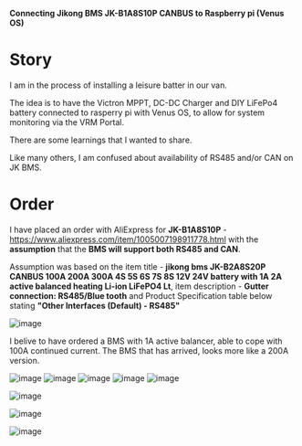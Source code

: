 **Connecting Jikong BMS JK-B1A8S10P CANBUS to Raspberry pi (Venus OS)**

# Story
I am in the process of installing a leisure batter in our van. 

The idea is to have the Victron MPPT, DC-DC Charger and DIY LiFePo4 battery connected to rasperry pi with Venus OS, to allow for system monitoring via the VRM Portal.

There are some learnings that I wanted to share.

Like many others, I am confused about availability of RS485 and/or CAN on JK BMS. 
# Order
I have placed an order with AliExpress for **JK-B1A8S10P** - https://www.aliexpress.com/item/1005007198911778.html with the **assumption** that the **BMS will support both RS485 and CAN**.

Assumption was based on the item title - **jikong bms JK-B2A8S20P CANBUS 100A 200A 300A 4S 5S 6S 7S 8S 12V 24V battery with 1A 2A active balanced heating Li-ion LiFePO4 Lt**,
item description - **Gutter connection: RS485/Blue tooth** and Product Specification table below stating **"Other Interfaces (Default) - RS485"**

![image](https://github.com/user-attachments/assets/f2f9259b-223b-409a-9618-dacba3d65480)

I belive to have ordered a BMS with 1A active balancer, able to cope with 100A continued current.
The BMS that has arrived, looks more like a 200A version.

![image](https://github.com/user-attachments/assets/ef5f336a-eea6-4152-a099-af86856c2190)
![image](https://github.com/user-attachments/assets/a8377959-53c6-4d0a-834f-c1c5c5a8d9de)
![image](https://github.com/user-attachments/assets/63eb3efc-e151-4718-a47c-49acfb87fb4f)
![image](https://github.com/user-attachments/assets/790f5275-a680-4db1-bfe9-0a9939f382f8)
![image](https://github.com/user-attachments/assets/25e9f17d-9d65-4be4-a38d-ec9aba02aa55)

![image](https://github.com/user-attachments/assets/0a451bd9-3e53-4c0b-9723-36e4c286d4a9)



![image](https://github.com/user-attachments/assets/bc8afed4-5195-4f2b-ae74-c8bf95544994)

![image](https://github.com/user-attachments/assets/fef9fa8e-5efd-4e2a-94c3-8c6ea6802012)


